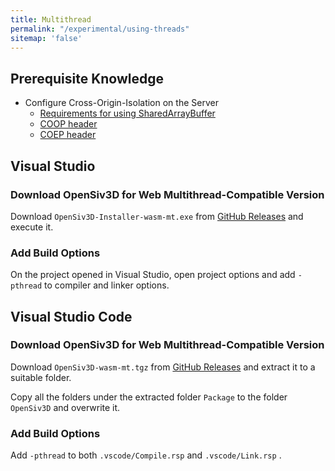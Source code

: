 ```yaml
---
title: Multithread
permalink: "/experimental/using-threads"
sitemap: 'false'
---
```


## Prerequisite Knowledge

- Configure Cross-Origin-Isolation on the Server
  - [Requirements for using SharedArrayBuffer](https://developer.mozilla.org/ja/docs/Web/JavaScript/Reference/Global_Objects/SharedArrayBuffer)
  - [COOP header](https://developer.mozilla.org/ja-JP/docs/Web/HTTP/Headers/Cross-Origin-Opener-Policy)
  - [COEP header](https://developer.mozilla.org/ja-JP/docs/Web/HTTP/Headers/Cross-Origin-Embedder-Policy)

## Visual Studio

### Download OpenSiv3D for Web Multithread-Compatible Version

Download `OpenSiv3D-Installer-wasm-mt.exe` from [GitHub Releases](https://github.com/nokotan/OpenSiv3D/releases) and execute it.

### Add Build Options

On the project opened in Visual Studio, open project options and add `-pthread` to compiler and linker options.

## Visual Studio Code

### Download OpenSiv3D for Web Multithread-Compatible Version

Download `OpenSiv3D-wasm-mt.tgz` from [GitHub Releases](https://github.com/nokotan/OpenSiv3D/releases) and extract it to a suitable folder.

Copy all the folders under the extracted folder `Package` to the folder `OpenSiv3D` and overwrite it.

### Add Build Options

Add `-pthread` to both `.vscode/Compile.rsp` and `.vscode/Link.rsp` .
